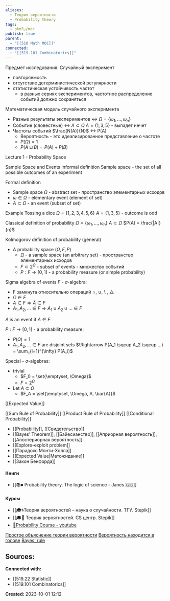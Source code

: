 ```yaml
---
aliases:
  - Теория вероятности
  - Probability theory
tags:
  - pkm🏷/moc
publish: true
parent:
  - "[[510 Math MOC]]"
connected:
  - "[[519.101 Combinatorics]]"
---
```

Предмет исследования: Случайный эксперимент
- повторяемость
- отсутствие детерминистической регулярности
- статистическая устойчивость частот
	- в разных сериях экспериментов, частотное распределение событий должно сохраняться

Математическая модель случайного эксперимента
- Разные результаты экспериментов <-> $\Omega = \{\omega_1, ..., \omega_n\}$
- Событие (словестные) <-> $A \subset \Omega$  $A = \{1, 3, 5\}$ - выпадет нечет
- Частоты событий $\frac{N(A)}{N}$ <-> P(A)
	- Вероятность - это идеализированное представление о частоте
	- $P(\Omega) = 1$
	- $P(A \sqcup B) = P(A) + P(B)$



Lecture 1 - Probability Space


Sample Space and Events
Informal definition
Sample space - the set of all possible outcomes of an experiment

Formal definition
- Sample space $\Omega$ - abstract set - пространство элементарных исходов
- $\omega \in \Omega$ - elementary event (element of set)
- $A \subset \Omega$ - an event (subset of set)

Example
Tossing a dice
$\Omega = \{1, 2, 3, 4, 5, 6\}$
$A = \{1, 3, 5\}$ - outcome is odd



Classical definition of probability
$\Omega = \{\omega_1, ..., \omega_n\}$
$A \subset \Omega$
$P(A) = \frac{|A|}{n}$

Kolmogorov definition of probability (general)
- A probability space $(\Omega, F, P)$
	- $\Omega$ - a sample space (an arbitrary set) - пространство элементарных исходов
	- $F \subset 2^{\Omega}$  - subset of events - множество событий
	- $P: F \rightarrow [0, 1]$ - a probability measure (or simple probability)

Sigma algebra of events
$F$ - $\sigma$-algebra:
- F замкнута относительно операций $\cap$, $\cup$, \\ , $\bigtriangleup$ 
- $\Omega \in F$
- $A \in F \Rightarrow \bar{A} \in F$ 
- $A_1, A_2,... \in F \Rightarrow A_1 \cup A_2 \cup ... \in F$

$A$ is an event if $A \in F$

$P: F \rightarrow [0, 1]$ - a probability measure:
- $P(\Omega) = 1$
- $A_1, A_2,... \in F$ are disjoint sets $\Rightarrow P(A_1 \sqcup A_2 \sqcup ...) = \sum_{i=1}^{\infty} P(A_i)$




Special - $\sigma$-algebras:
- trivial
	- $F_0 = \set{\emptyset, \Omega}$
	- $F = 2^{\Omega}$
- Let $A \subset \Omega$
	- $F_A = \set{\emptyset, \Omega, A, \bar{A}}$


[[Expected Value]]

[[Sum Rule of Probability]]
[[Product Rule of Probability]]
[[Conditional Probability]]


- [[Probability]], [[Свидетельство]]
- [[Bayes’ Theorem]], [[Байесианство]], [[Априорная вероятность]], [[Апостериорная вероятность]]
- [[Explore-exploit problem]]
- [[Парадокс Монти-Холла]]
- [[Expected Value|Матожидание]]
- [[Закон Бенфорда]]

#### Книги
- [[📚⏹ Probability theory. The logic of science - Janes 🇬🇧]]

#### Курсы
- [[🎓🌀Теория вероятностей – наука о случайности. ТГУ. Stepik]]
- [[🎓🌰 Теория вероятностей. CS центр. Stepik]]
- [🎥Probability Course - youtube](https://www.youtube.com/channel/UCITVu6N08ljfYjuP98nXsLA/playlists)


[Простое объяснение теории вероятности](https://habr.com/ru/post/408775/)
[Вероятность находится в голове](https://lesswrong.ru/w/%D0%92%D0%B5%D1%80%D0%BE%D1%8F%D1%82%D0%BD%D0%BE%D1%81%D1%82%D1%8C_%D0%BD%D0%B0%D1%85%D0%BE%D0%B4%D0%B8%D1%82%D1%81%D1%8F_%D0%B2_%D0%B3%D0%BE%D0%BB%D0%BE%D0%B2%D0%B5)
[Bayes' rule](https://arbital.com/p/bayes_rule/)


**Sources:**
- 


**Connected with:**
- [[519.22 Statistic]]
- [[519.101 Combinatorics]]



**Created:** 2023-10-01 12:12